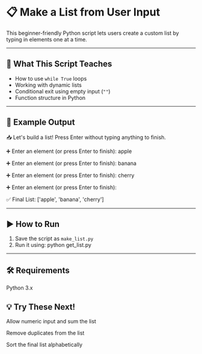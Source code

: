 # 📋 Make a List from User Input

This beginner-friendly Python script lets users create a custom list by typing in elements one at a time.

---

## 🚀 What This Script Teaches

- How to use `while True` loops
- Working with dynamic lists
- Conditional exit using empty input (`""`)
- Function structure in Python

---

## 🧪 Example Output

📥 Let's build a list! Press Enter without typing anything to finish.

➕ Enter an element (or press Enter to finish): apple 

➕ Enter an element (or press Enter to finish): banana 

➕ Enter an element (or press Enter to finish): cherry 

➕ Enter an element (or press Enter to finish):

✅ Final List: ['apple', 'banana', 'cherry']


---

## ▶️ How to Run

1. Save the script as `make_list.py`
2. Run it using:
python get_list.py

---

## 🛠 Requirements
Python 3.x

## 💡 Try These Next!
Allow numeric input and sum the list

Remove duplicates from the list

Sort the final list alphabetically

